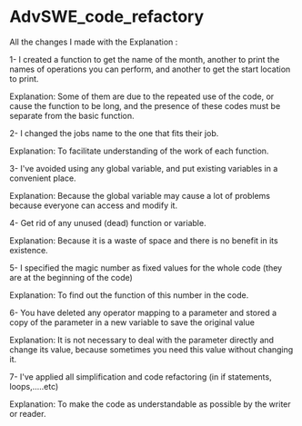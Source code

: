 # AdvSWE_code_refactory

All the changes I made with the Explanation :

1- I created a function to get the name of the month, another to print the names of operations you can perform, and another to get the start location to print.

Explanation: Some of them are due to the repeated use of the code, or cause the function to be long, and the presence of these codes must be separate from the basic function.

2- I changed the jobs name to the one that fits their job.

Explanation: To facilitate understanding of the work of each function.

3- I've avoided using any global variable, and put existing variables in a convenient place.

Explanation: Because the global variable may cause a lot of problems because everyone can access and modify it.

4- Get rid of any unused (dead) function or variable.

Explanation: Because it is a waste of space and there is no benefit in its existence.

5- I specified the magic number as fixed values ​​for the whole code (they are at the beginning of the code)

Explanation: To find out the function of this number in the code.

6- You have deleted any operator mapping to a parameter and stored a copy of the parameter in a new variable to save the original value

Explanation: It is not necessary to deal with the parameter directly and change its value, because sometimes you need this value without changing it.

7- I've applied all simplification and code refactoring (in if statements, loops,.....etc)

Explanation: To make the code as understandable as possible by the writer or reader.
